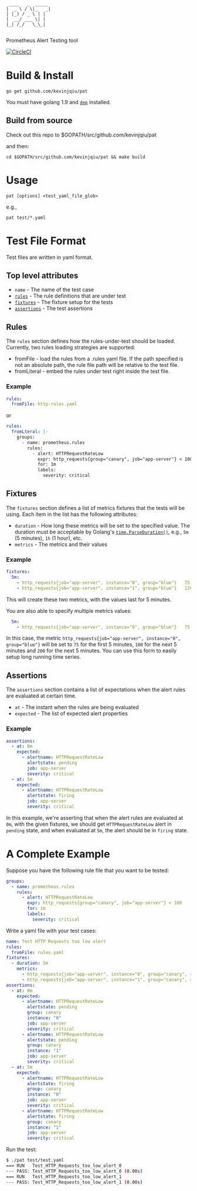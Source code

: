 ```
 ____   _  _____ 
|  _ \ / \|_   _|
| |_) / _ \ | |  
|  __/ ___ \| |  
|_| /_/   \_\_|  
                 
```

Prometheus Alert Testing tool

[![CircleCI](https://circleci.com/gh/kevinjqiu/pat.svg?style=svg)](https://circleci.com/gh/kevinjqiu/pat)

Build & Install
===============

    go get github.com/kevinjqiu/pat

You must have golang 1.9 and [`dep`](https://github.com/golang/dep) installed.

Build from source
-----------------

Check out this repo to $GOPATH/src/github.com/kevinjqiu/pat

and then:

    cd $GOPATH/src/github.com/kevinjqiu/pat && make build

Usage
=====

    pat [options] <test_yaml_file_glob>

e.g.,

    pat test/*.yaml

Test File Format
================

Test files are written in yaml format.

Top level attributes
--------------------

* `name` - The name of the test case
* [`rules`](#Rules) - The rule definitions that are under test
* [`fixtures`](#Fixtures) - The fixture setup for the tests
* [`assertions`](#Assertions) - The test assertions

Rules
-----

The `rules` section defines how the rules-under-test should be loaded.
Currently, two rules loading strategies are supported:

* fromFile - load the rules from a .rules yaml file. If the path specified is not an absolute path, the rule file path will be relative to the test file.
* fromLiteral - embed the rules under test right inside the test file.

### Example

```yaml
rules:
  fromFile: http-rules.yaml
```

or

```yaml
rules:
  fromLteral: |-
    groups:
      - name: prometheus.rules
        rules:
          - alert: HTTPRequestRateLow
            expr: http_requests{group="canary", job="app-server"} < 100
            for: 1m
            labels:
              severity: critical
```

Fixtures
--------

The `fixtures` section defines a list of metrics fixtures that the tests will be using.
Each item in the list has the following attributes:

* `duration` - How long these metrics will be set to the specified value. The duration must be acceptable by Golang's [`time.ParseDuration()`](https://golang.org/pkg/time/#ParseDuration), e.g., `5m` (5 minutes), `1h` (1 hour), etc.
* `metrics` - The metrics and their values

### Example

```yaml
fixtures:
  5m:
    - http_requests{job="app-server", instance="0", group="blue"}	75
    - http_requests{job="app-server", instance="1", group="blue"}	120
```

This will create these two metrics, with the values last for 5 minutes.

You are also able to specify multiple metrics values:

```yaml
  5m:
    - http_requests{job="app-server", instance="0", group="blue"}	75 100 200
```

In this case, the metric `http_requests{job="app-server", instance="0", group="blue"}` will be set to `75` for the first 5 minutes, `100` for the next 5 minutes and `200` for the next 5 minutes. You can use this form to easily setup long running time series.

Assertions
----------

The `assertions` section contains a list of expectations when the alert rules are evaluated at certain time.

* `at` - The instant when the rules are being evaluated
* `expected` - The list of expected alert properties

### Example

```yaml
assertions:
  - at: 0m
    expected:
      - alertname: HTTPRequestRateLow
        alertstate: pending
        job: app-server
        severity: critical
  - at: 5m
    expected:
      - alertname: HTTPRequestRateLow
        alertstate: firing
        job: app-server
        severity: critical
```

In this example, we're asserting that when the alert rules are evaluated at `0m`, with the given fixtures, we should get `HTTPRequestRateLow` alert in `pending` state, and when evaluated at `5m`, the alert should be in `firing` state.

A Complete Example
==================

Suppose you have the following rule file that you want to be tested:

```yaml
groups:
  - name: prometheus.rules
    rules:
      - alert: HTTPRequestRateLow
        expr: http_requests{group="canary", job="app-server"} < 100
        for: 1m
        labels:
          severity: critical
```

Write a yaml file with your test cases:

```yaml
name: Test HTTP Requests too low alert
rules:
  fromFile: rules.yaml
fixtures:
  - duration: 5m
    metrics:
      - http_requests{job="app-server", instance="0", group="canary", severity="overwrite-me"}	75 85  95 105 105  95  85
      - http_requests{job="app-server", instance="1", group="canary", severity="overwrite-me"}	80 90 100 110 120 130 140
assertions:
  - at: 0m
    expected:
      - alertname: HTTPRequestRateLow
        alertstate: pending
        group: canary
        instance: "0"
        job: app-server
        severity: critical
      - alertname: HTTPRequestRateLow
        alertstate: pending
        group: canary
        instance: "1"
        job: app-server
        severity: critical
  - at: 5m
    expected:
      - alertname: HTTPRequestRateLow
        alertstate: firing
        group: canary
        instance: "0"
        job: app-server
        severity: critical
      - alertname: HTTPRequestRateLow
        alertstate: firing
        group: canary
        instance: "1"
        job: app-server
        severity: critical
```

Run the test:

```bash
$ ./pat test/test.yaml
=== RUN   Test_HTTP_Requests_too_low_alert_0
--- PASS: Test_HTTP_Requests_too_low_alert_0 (0.00s)
=== RUN   Test_HTTP_Requests_too_low_alert_1
--- PASS: Test_HTTP_Requests_too_low_alert_1 (0.00s)
```
